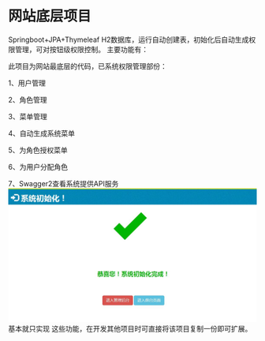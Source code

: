 # 网站底层项目
Springboot+JPA+Thymeleaf 
H2数据库，运行自动创建表，初始化后自动生成权限管理，可对按钮级权限控制。
主要功能有：

此项目为网站最底层的代码，已系统权限管理部份：

1、用户管理

2、角色管理

3、菜单管理

4、自动生成系统菜单

5、为角色授权菜单

6、为用户分配角色

7、Swagger2查看系统提供API服务
![初始化](https://github.com/wjxiongw/htwx/raw/master/Screenshots/0.jpg)
基本就只实现
这些功能，在开发其他项目时可直接将该项目复制一份即可扩展。
